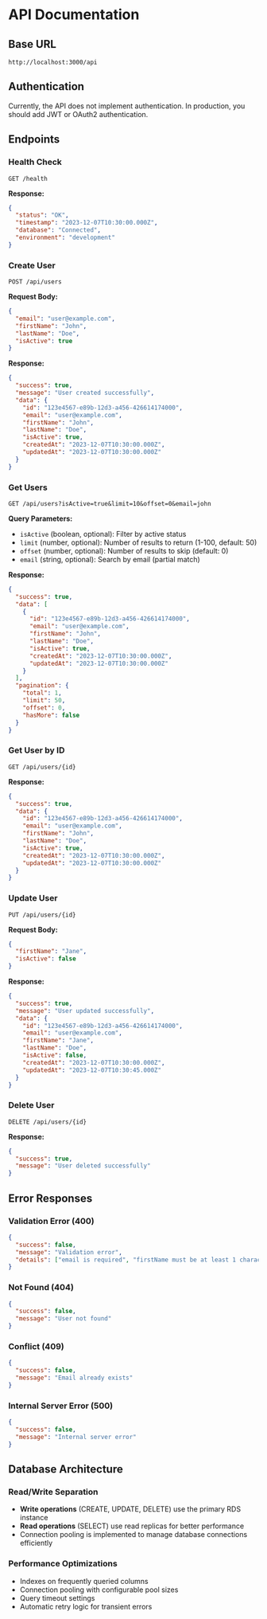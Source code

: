 # API Documentation

## Base URL
```
http://localhost:3000/api
```

## Authentication
Currently, the API does not implement authentication. In production, you should add JWT or OAuth2 authentication.

## Endpoints

### Health Check
```
GET /health
```
**Response:**
```json
{
  "status": "OK",
  "timestamp": "2023-12-07T10:30:00.000Z",
  "database": "Connected",
  "environment": "development"
}
```

### Create User
```
POST /api/users
```
**Request Body:**
```json
{
  "email": "user@example.com",
  "firstName": "John",
  "lastName": "Doe",
  "isActive": true
}
```
**Response:**
```json
{
  "success": true,
  "message": "User created successfully",
  "data": {
    "id": "123e4567-e89b-12d3-a456-426614174000",
    "email": "user@example.com",
    "firstName": "John",
    "lastName": "Doe",
    "isActive": true,
    "createdAt": "2023-12-07T10:30:00.000Z",
    "updatedAt": "2023-12-07T10:30:00.000Z"
  }
}
```

### Get Users
```
GET /api/users?isActive=true&limit=10&offset=0&email=john
```
**Query Parameters:**
- `isActive` (boolean, optional): Filter by active status
- `limit` (number, optional): Number of results to return (1-100, default: 50)
- `offset` (number, optional): Number of results to skip (default: 0)
- `email` (string, optional): Search by email (partial match)

**Response:**
```json
{
  "success": true,
  "data": [
    {
      "id": "123e4567-e89b-12d3-a456-426614174000",
      "email": "user@example.com",
      "firstName": "John",
      "lastName": "Doe",
      "isActive": true,
      "createdAt": "2023-12-07T10:30:00.000Z",
      "updatedAt": "2023-12-07T10:30:00.000Z"
    }
  ],
  "pagination": {
    "total": 1,
    "limit": 50,
    "offset": 0,
    "hasMore": false
  }
}
```

### Get User by ID
```
GET /api/users/{id}
```
**Response:**
```json
{
  "success": true,
  "data": {
    "id": "123e4567-e89b-12d3-a456-426614174000",
    "email": "user@example.com",
    "firstName": "John",
    "lastName": "Doe",
    "isActive": true,
    "createdAt": "2023-12-07T10:30:00.000Z",
    "updatedAt": "2023-12-07T10:30:00.000Z"
  }
}
```

### Update User
```
PUT /api/users/{id}
```
**Request Body:**
```json
{
  "firstName": "Jane",
  "isActive": false
}
```
**Response:**
```json
{
  "success": true,
  "message": "User updated successfully",
  "data": {
    "id": "123e4567-e89b-12d3-a456-426614174000",
    "email": "user@example.com",
    "firstName": "Jane",
    "lastName": "Doe",
    "isActive": false,
    "createdAt": "2023-12-07T10:30:00.000Z",
    "updatedAt": "2023-12-07T10:30:45.000Z"
  }
}
```

### Delete User
```
DELETE /api/users/{id}
```
**Response:**
```json
{
  "success": true,
  "message": "User deleted successfully"
}
```

## Error Responses

### Validation Error (400)
```json
{
  "success": false,
  "message": "Validation error",
  "details": ["email is required", "firstName must be at least 1 character"]
}
```

### Not Found (404)
```json
{
  "success": false,
  "message": "User not found"
}
```

### Conflict (409)
```json
{
  "success": false,
  "message": "Email already exists"
}
```

### Internal Server Error (500)
```json
{
  "success": false,
  "message": "Internal server error"
}
```

## Database Architecture

### Read/Write Separation
- **Write operations** (CREATE, UPDATE, DELETE) use the primary RDS instance
- **Read operations** (SELECT) use read replicas for better performance
- Connection pooling is implemented to manage database connections efficiently

### Performance Optimizations
- Indexes on frequently queried columns
- Connection pooling with configurable pool sizes
- Query timeout settings
- Automatic retry logic for transient errors
